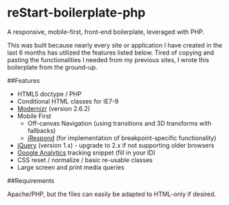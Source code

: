 reStart-boilerplate-php
=======================

A responsive, mobile-first, front-end boilerplate, leveraged with PHP.

This was built because nearly every site or application I have created in the last 6 months has utilized the features listed below. Tired of copying and pasting the functionalities I needed from my previous sites, I wrote this boilerplate from the ground-up.

##Features

* HTML5 doctype / PHP
* Conditional HTML classes for IE7-9
* [Modernizr](http://modernizr.com/) (version 2.6.2)
* Mobile First
	* Off-canvas Navigation (using transitions and 3D transforms with fallbacks)
	* [jRespond](https://github.com/ten1seven/jRespond) (for implementation of breakpoint-specific functionality)
* [jQuery](http://jquery.com/download/) (version 1.x) - upgrade to 2.x if not supporting older browsers
* [Google Analytics](http://www.google.com/analytics/) tracking snippet (fill in your ID)
* CSS reset / normalize / basic re-usable classes
* Large screen and print media queries

##Requirements

Apache/PHP, but the files can easily be adapted to HTML-only if desired.

